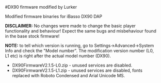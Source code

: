 #DX90 firmware modified by Lurker

Modified firmware binaries for iBasso DX90 DAP

**DISCLAIMER:** No changes were made to change the basic player functionality and behaviour! Expect the same bugs and misbehaviour found in the base stock firmware!

**NOTE:** to tell which version is running, go to Settings->Advanced->System Info and check the "Model number". The modification version number (L0, L1 etc) is right after the actual model number (DX90).

- DX90FirmwareV2.1.5-L0.zip - unused services are disabled.
- DX90FirmwareV2.1.5-L1.zip - unused services are disabled, fonts replaced with Roboto Condensed and Arial Unicode MS.
